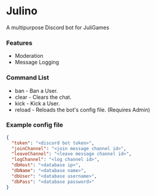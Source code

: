 # Julino
A multipurpose Discord bot for JuliGames

### Features
- Moderation
- Message Logging

### Command List
- ban - Ban a User.
- clear - Clears the chat.
- kick - Kick a User.
- reload - Reloads the bot's config file. (Requires Admin)


### Example config file
```json
{
  "token": "<discord bot token>",
  "joinChannel": "<join message channel id>",
  "leaveChannel": "<leave message channel id>",
  "logChannel": "<log channel id>",
  "dbHost": "<database ip>",
  "dbName": "<database name>",
  "dbUser": "<database username>",
  "dbPass": "<database password>"
}
```